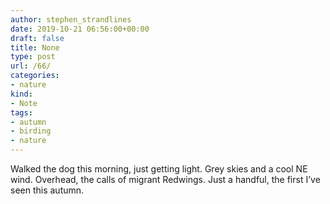 ```yaml
---
author: stephen_strandlines
date: 2019-10-21 06:56:00+00:00
draft: false
title: None
type: post
url: /66/
categories:
- nature
kind:
- Note
tags:
- autumn
- birding
- nature
---
```


Walked the dog this morning, just getting light. Grey skies and a cool NE wind. Overhead, the calls of migrant Redwings. Just a handful, the first I’ve seen this autumn.
